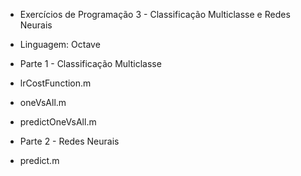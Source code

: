 * Exercícios de Programação 3 - Classificação Multiclasse e Redes Neurais

* Linguagem: Octave

* Parte 1 - Classificação Multiclasse
- lrCostFunction.m

- oneVsAll.m

- predictOneVsAll.m
    
* Parte 2 - Redes Neurais
- predict.m
